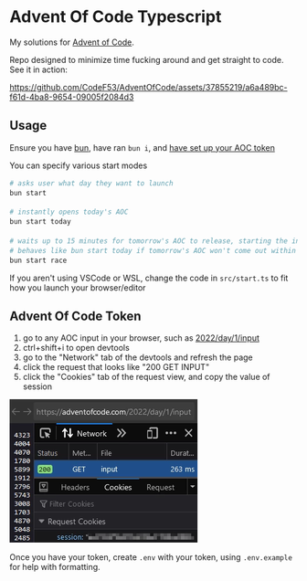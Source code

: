 # Advent Of Code Typescript
My solutions for [Advent of Code](https://adventofcode.com).

Repo designed to minimize time fucking around and get straight to code. See it in action:

https://github.com/CodeF53/AdventOfCode/assets/37855219/a6a489bc-f61d-4ba8-9654-09005f2084d3

## Usage
Ensure you have [bun](https://bun.sh/), have ran `bun i`, and [have set up your AOC token](#advent-of-code-token)

You can specify various start modes
```bash
# asks user what day they want to launch
bun start

# instantly opens today's AOC
bun start today

# waits up to 15 minutes for tomorrow's AOC to release, starting the instant it's available
# behaves like bun start today if tomorrow's AOC won't come out within 15 minutes
bun start race
```

If you aren't using VSCode or WSL, change the code in `src/start.ts` to fit how you launch your browser/editor

## Advent Of Code Token
1. go to any AOC input in your browser, such as [2022/day/1/input](https://adventofcode.com/2022/day/1/input)
2. <key>ctrl</key>+<key>shift</key>+<key>i</key> to open devtools
3. go to the "Network" tab of the devtools and refresh the page
4. click the request that looks like "200 GET INPUT"
5. click the "Cookies" tab of the request view, and copy the value of session

![an example of where you should be looking](./misc/advent_cookie_guide.webp)

Once you have your token, create `.env` with your token, using `.env.example` for help with formatting.
